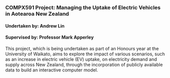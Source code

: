 ### COMPX591 Project: Managing the Uptake of Electric Vehicles in Aotearoa New Zealand

#### Undertaken by: Andrew Lin
#### Supervised by: Professor Mark Apperley


This project, which is being undertaken as part of an Honours year at the University of Waikato, aims to explore the impact of various scenarios, such as an increase in electric vehicle (EV) uptake, on electricity demand and supply across New Zealand, through the incorporation of publicly available data to build an interactive computer model.
